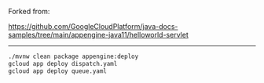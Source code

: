 Forked from: 

https://github.com/GoogleCloudPlatform/java-docs-samples/tree/main/appengine-java11/helloworld-servlet

---

```sh
./mvnw clean package appengine:deploy
gcloud app deploy dispatch.yaml
gcloud app deploy queue.yaml
```
